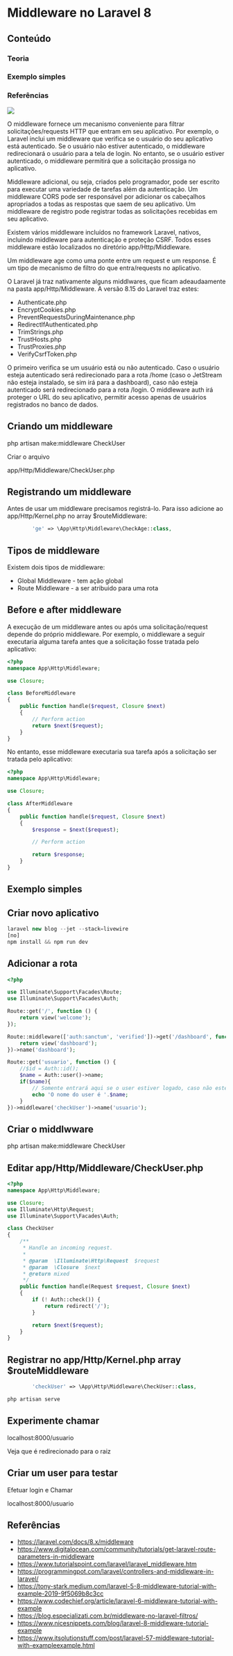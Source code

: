 # Middleware no Laravel 8

## Conteúdo

### Teoria
### Exemplo simples
### Referências

![](middleware.jpeg)

O middleware fornece um mecanismo conveniente para filtrar solicitações/requests HTTP que entram em seu aplicativo. Por exemplo, o Laravel inclui um middleware que verifica se o usuário do seu aplicativo está autenticado. Se o usuário não estiver autenticado, o middleware redirecionará o usuário para a tela de login. No entanto, se o usuário estiver autenticado, o middleware permitirá que a solicitação prossiga no aplicativo.

Middleware adicional, ou seja, criados pelo programador, pode ser escrito para executar uma variedade de tarefas além da autenticação. Um middleware CORS pode ser responsável por adicionar os cabeçalhos apropriados a todas as respostas que saem de seu aplicativo. Um middleware de registro pode registrar todas as solicitações recebidas em seu aplicativo.

Existem vários middleware incluídos no framework Laravel, nativos, incluindo middleware para autenticação e proteção CSRF. Todos esses middleware estão localizados no diretório app/Http/Middleware.

Um middleware age como uma ponte entre um request e um response. É um tipo de mecanismo de filtro do que entra/requests no aplicativo.

O Laravel já traz nativamente alguns middlwares, que ficam adeaudaamente na pasta app/Http/Middleware. A versão 8.15 do Laravel traz estes:

- Authenticate.php
- EncryptCookies.php
- PreventRequestsDuringMaintenance.php
- RedirectIfAuthenticated.php
- TrimStrings.php
- TrustHosts.php
- TrustProxies.php
- VerifyCsrfToken.php

O primeiro verifica se um usuário está ou não autenticado. Caso o usuário esteja autenticado será redirecionado para a rota /home (caso o JetStream não esteja instalado, se sim irá para a dashboard), caso não esteja autenticado será redirecionado para a rota /login. O middleware auth irá proteger o URL do seu aplicativo, permitir acesso apenas de usuários registrados no banco de dados.

## Criando um middleware

php artisan make:middleware CheckUser

Criar o arquivo

app/Http/Middleware/CheckUser.php

## Registrando um middleware

Antes de usar um middleware precisamos registrá-lo. Para isso adicione ao app/Http/Kernel.php no array $routeMiddleware:
```php
        'ge' => \App\Http\Middleware\CheckAge::class,
```
## Tipos de middleware

Existem dois tipos de middleware:

- Global Middleware - tem ação global
- Route Middleware - a ser atribuido para uma rota

## Before e after middleware

A execução de um middleware antes ou após uma solicitação/request depende do próprio middleware. Por exemplo, o middleware a seguir executaria alguma tarefa antes que a solicitação fosse tratada pelo aplicativo:
```php
<?php
namespace App\Http\Middleware;

use Closure;

class BeforeMiddleware
{
    public function handle($request, Closure $next)
    {
        // Perform action
        return $next($request);
    }
}
```
No entanto, esse middleware executaria sua tarefa após a solicitação ser tratada pelo aplicativo:
```php
<?php
namespace App\Http\Middleware;

use Closure;

class AfterMiddleware
{
    public function handle($request, Closure $next)
    {
        $response = $next($request);

        // Perform action

        return $response;
    }
}
```

## Exemplo simples

## Criar novo aplicativo
```php
laravel new blog --jet --stack=livewire
[no]
npm install && npm run dev
```
## Adicionar a rota
```php
<?php

use Illuminate\Support\Facades\Route;
use Illuminate\Support\Facades\Auth;

Route::get('/', function () {
    return view('welcome');
});

Route::middleware(['auth:sanctum', 'verified'])->get('/dashboard', function () {
    return view('dashboard');
})->name('dashboard');

Route::get('usuario', function () {
    //$id = Auth::id();
    $name = Auth::user()->name;
    if($name){
        // Somente entrará aqui se o user estiver logado, caso não esteja será redirecionado para o raiz/welcome
        echo 'O nome do user é '.$name;
    }
})->middleware('checkUser')->name('usuario');
```
## Criar o middlwware

php artisan make:middleware CheckUser

## Editar app/Http/Middleware/CheckUser.php
```php
<?php
namespace App\Http\Middleware;

use Closure;
use Illuminate\Http\Request;
use Illuminate\Support\Facades\Auth;

class CheckUser
{
    /**
     * Handle an incoming request.
     *
     * @param  \Illuminate\Http\Request  $request
     * @param  \Closure  $next
     * @return mixed
     */
    public function handle(Request $request, Closure $next)
    {
        if (! Auth::check()) {
            return redirect('/');
        }

        return $next($request);
    }
}
```
## Registrar no app/Http/Kernel.php array $routeMiddleware
```php
        'checkUser' => \App\Http\Middleware\CheckUser::class,

php artisan serve
```
## Experimente chamar

localhost:8000/usuario

Veja que é redirecionado para o raiz

## Criar um user para testar

Efetuar login e Chamar

localhost:8000/usuario


## Referências

- https://laravel.com/docs/8.x/middleware
- https://www.digitalocean.com/community/tutorials/get-laravel-route-parameters-in-middleware
- https://www.tutorialspoint.com/laravel/laravel_middleware.htm
- https://programmingpot.com/laravel/controllers-and-middleware-in-laravel/
- https://tony-stark.medium.com/laravel-5-8-middleware-tutorial-with-example-2019-9f5069b8c3cc
- https://www.codechief.org/article/laravel-6-middleware-tutorial-with-example
- https://blog.especializati.com.br/middleware-no-laravel-filtros/
- https://www.nicesnippets.com/blog/laravel-8-middleware-tutorial-example
- https://www.itsolutionstuff.com/post/laravel-57-middleware-tutorial-with-exampleexample.html

